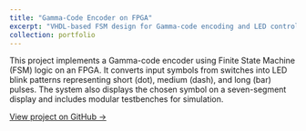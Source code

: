 ```yaml
---
title: "Gamma-Code Encoder on FPGA"
excerpt: "VHDL-based FSM design for Gamma-code encoding and LED control. <br/><img src='/images/Schematic_illustration.png'>"
collection: portfolio
---
```

This project implements a Gamma-code encoder using Finite State Machine (FSM) logic on an FPGA.
It converts input symbols from switches into LED blink patterns representing short (dot), medium (dash), and long (bar) pulses.
The system also displays the chosen symbol on a seven-segment display and includes modular testbenches for simulation.

[View project on GitHub →](https://github.com/hilalgure/gamma-code-encoder-fpga)
